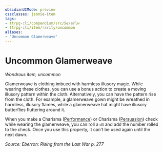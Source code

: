 ```yaml
---
obsidianUIMode: preview
cssclasses: json5e-item
tags:
- ttrpg-cli/compendium/src/5e/erlw
- ttrpg-cli/item/rarity/uncommon
aliases: 
- "Uncommon Glamerweave"
---
```

# Uncommon Glamerweave
*Wondrous item, uncommon*  



Glamerweave is clothing imbued with harmless illusory magic. While wearing these clothes, you can use a bonus action to create a moving illusory pattern within the cloth. Alternatively, you can have the pattern rise from the cloth. For example, a glamerweave gown might be wreathed in harmless, illusory flames, while a glamerweave hat might have illusory butterflies fluttering around it.

When you make a Charisma ([Performance](Misc%20Files/CLI/rules/skills.md#Performance)) or Charisma ([Persuasion](Misc%20Files/CLI/rules/skills.md#Persuasion)) check while wearing the glamerweave, you can roll a `d4` and add the number rolled to the check. Once you use this property, it can't be used again until the next dawn.

*Source: Eberron: Rising from the Last War p. 277*